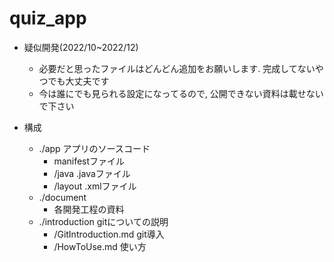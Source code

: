# quiz_app

- 疑似開発(2022/10~2022/12)
    - 必要だと思ったファイルはどんどん追加をお願いします. 完成してないやつでも大丈夫です
    - 今は誰にでも見られる設定になってるので, 公開できない資料は載せないで下さい

- 構成
    - ./app アプリのソースコード
        - manifestファイル
        - /java .javaファイル
        - /layout .xmlファイル
    - ./document
        - 各開発工程の資料
    - ./introduction gitについての説明
        - /GitIntroduction.md git導入
        - /HowToUse.md 使い方
    